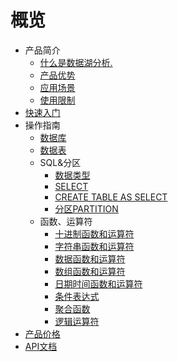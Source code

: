 # 概览

* 产品简介
    * [什么是数据湖分析.](/usql/intro/about)
    * [产品优势](/usql/intro/advantages)
    * [应用场景](/usql/intro/confine)
    * [使用限制](/usql/intro/use)
* [快速入门](/usql/fast)
* 操作指南
    * [数据库](/usql/common/db)
    * [数据表](/usql/common/table)
    * SQL&分区
        * [数据类型](/usql/common/sql/type)
        * [SELECT](/usql/common/sql/statement)
        * [CREATE TABLE AS SELECT](/usql/common/sql/ctas)
        * [分区PARTITION](/usql/common/sql/partition)
    * 函数、运算符
        * [十进制函数和运算符](/usql/common/func/deci)
        * [字符串函数和运算符](/usql/common/func/str)
        * [数据函数和运算符](/usql/common/func/math)
        * [数组函数和运算符](/usql/common/func/array)
        * [日期时间函数和运算符](/usql/common/func/date)
        * [条件表达式](/usql/common/func/cond)
        * [聚合函数](/usql/common/func/agg)
        * [逻辑运算符](/usql/common/func/logic)
* [产品价格](/usql/price)
* [API文档](/usql/api)


        

    









    
   
   
    
        
